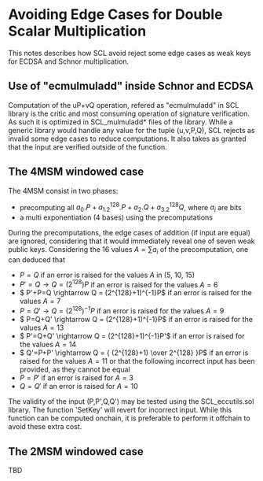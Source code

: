 # Avoiding Edge Cases for Double Scalar Multiplication

This notes describes how SCL avoid reject some edge cases as weak keys for ECDSA and Schnor multiplication.

## Use of "ecmulmuladd" inside Schnor and ECDSA

Computation of the uP+vQ operation, refered as "ecmulmuladd" in SCL library is the critic and most consuming operation of signature verification. As such it is optimized in SCL_mulmuladd* files of the library. While a generic library would handle any value for the tuple (u,v,P,Q), SCL rejects as invalid some edge cases to reduce computations. It also takes as granted that the input are verified outside of the function.

## The 4MSM windowed case

The 4MSM consist in two phases: 
 * precomputing all $a_0.P +a_1.2^{128}.P+a_2.Q+a_3.2^{128}Q$, where $a_i$ are bits
 * a multi exponentiation (4 bases) using the precomputations

During the precomputations, the edge cases of addition (if input are equal) are ignored, considering that it would immediately reveal one of seven weak public keys. Considering the 16 values $A=\sum a_i$ of the precomputation, one can deduced that
* $P=Q$  if an error is raised for the values $A$ in   (5, 10, 15)
* $P'=Q \rightarrow Q=(2^{128})P$  if an error is raised for the values $A=6$
* $ P'+P=Q \rightarrow Q = (2^{128}+1)^{-1}P$ if an error is raised for the values $A=7$
* $P=Q'\rightarrow Q=(2^{128})^{-1}P$ if an error is raised for the values $A=9$
* $ P=Q+Q' \rightarrow Q = (2^{128}+1)^{-1}P$ if an error is raised for the values $A=13$
* $ P'=Q+Q' \rightarrow Q = (2^{128}+1)^{-1}P'$ if an error is raised for the values $A=14$
* $ Q'=P+P' \rightarrow Q = { (2^{128}+1) \over 2^{128} }P$ if an error is raised for the values $A=11$
or that the following incorrect input has been provided, as they cannot be equal
* $P=P'$ if an error is raised for $A=3$
* $Q=Q'$  if an error is raised for $A=10$



The validity of the input (P,P',Q,Q') may be tested using the SCL_eccutils.sol library. The function 'SetKey' will revert for incorrect input.
While this function can be computed onchain, it is preferable to perform it offchain to avoid these extra cost.

## The 2MSM windowed case

TBD